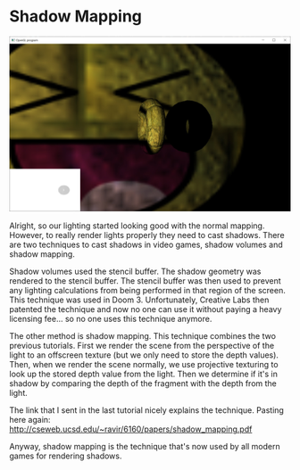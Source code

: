 # Shadow Mapping

![Shadow Mapping Screenshot](screenshot.jpg)

Alright, so our lighting started looking good with the normal mapping.  However, to really render lights properly they need to cast shadows.  There are two techniques to cast shadows in video games, shadow volumes and shadow mapping.

Shadow volumes used the stencil buffer.  The shadow geometry was rendered to the stencil buffer.  The stencil buffer was then used to prevent any lighting calculations from being performed in that region of the screen.  This technique was used in Doom 3.  Unfortunately, Creative Labs then patented the technique and now no one can use it without paying a heavy licensing fee... so no one uses this technique anymore.

The other method is shadow mapping.  This technique combines the two previous tutorials.  First we render the scene from the perspective of the light to an offscreen texture (but we only need to store the depth values).  Then, when we render the scene normally, we use projective texturing to look up the stored depth value from the light.  Then we determine if it's in shadow by comparing the depth of the fragment with the depth from the light.

The link that I sent in the last tutorial nicely explains the technique.  Pasting here again:
http://cseweb.ucsd.edu/~ravir/6160/papers/shadow_mapping.pdf

Anyway, shadow mapping is the technique that's now used by all modern games for rendering shadows.
